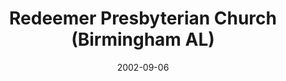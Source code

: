 ---
date: &id001 2002-09-06
end_date: null
location:
  address: 2122 Columbiana Road
  city: Birmingham
  state: AL
minister:
- end: 2001-01-01
  name: Carl Russell
  start: 1999-01-01
  type: Evangelist
- end: 2002-01-01
  name: Joseph Puglia
  start: 2001-01-01
  type: Organizing Pastor
- end: 2004-01-01
  name: Joseph Puglia
  start: 2002-01-01
  type: Pastor
- end: null
  name: Mark Soud
  start: 2015-01-01
  type: Pastor
- end: 2012-01-01
  name: Jerry Crick
  start: 2008-01-01
  type: Teacher
- end: 2011-01-01
  name: Carl Russell
  start: 2004-01-01
  type: Supply Pastor
ministers:
- Carl Russell
- Joseph Puglia
- Joseph Puglia
- Mark Soud
- Jerry Crick
- Carl Russell
name: Redeemer Presbyterian Church
names:
- end: 2002-09-06
  name: Redeemer Presbyterian Chapel, Orthodox Presbyterian Church
  start: 1999-10-22
- end: null
  name: Redeemer Presbyterian Church, OPC
  start: 2002-09-06
origination_date: *id001
raw_data: 'ALABAMA Birmingham

  Redeemer Presbyterian Chapel, Orthodox Presbyterian Church (Oct. 22, 1999-September
  6, 2002)

  Redeemer Presbyterian Church, OPC (September 6, 2002- )

  2122 Columbiana Road

  Evangelist: Carl Russell, 1999-2001

  Org. Pastor: Joseph Puglia, 2001-2

  Pastors: Joseph Puglia, 2002-4

  Mark Soud, 2015-

  Teacher: Jerry Crick, 2008-12

  Supply: Carl Russell, 2004-11

  '
received_from: null
states:
- AL
status:
  active: true
  end_date: null
  reason: null
  received_from: null
  withdrawal_to: null
title: Redeemer Presbyterian Church (Birmingham AL)
year_established:
- 2002

---